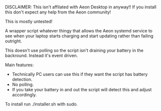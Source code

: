 DISCLAIMER: This isn't affilated with Aeon Desktop in anyway!! If you install this don't expect any help from the Aeon community!

This is mostly untested!

A wrapper script whatever thingy that allows the Aeon systemd service to see when your laptop starts charging and start updating rather than failing outright.

This doesn't use polling so the script isn't draining your battery in the backround. Instead it's event driven.

Main features:
 
 - Technically PC users can use this if they want the script has battery detection.
 - No polling.
 - If you take your battery in and out the script will detect this and adjust accordingly.

To install run ./installer.sh with sudo.
